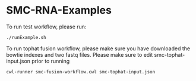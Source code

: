 # SMC-RNA-Examples

To run test workflow, please run:
```
./runExample.sh
```

To run tophat fusion workflow, please make sure you have downloaded the bowtie indexes and two fastq files. Please make sure to edit smc-tophat-input.json prior to running

```
cwl-runner smc-fusion-workflow.cwl smc-tophat-input.json
```